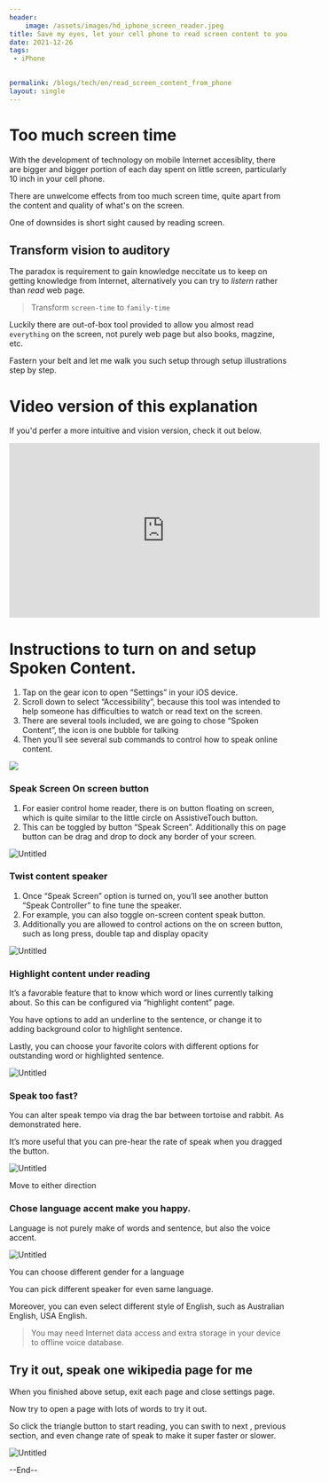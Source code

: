 ```yaml
---
header:
    image: /assets/images/hd_iphone_screen_reader.jpeg
title: Save my eyes, let your cell phone to read screen content to you
date: 2021-12-26
tags:
 - iPhone

 
permalink: /blogs/tech/en/read_screen_content_from_phone
layout: single
---
```


# Too much screen time

With the development of technology on mobile Internet accesiblity, there are bigger and bigger portion of each day spent on little screen, particularly 10 inch in your cell phone.

There are unwelcome effects from too much screen time, quite apart from the content and quality of what's on the screen.

One of downsides is short sight caused by reading screen.

## Transform vision to auditory

The paradox is requirement to gain knowledge neccitate us to keep on getting knowledge from Internet, alternatively you can try to *listern* rather than *read* web page.

> Transform `screen-time` to `family-time`

Luckily there are out-of-box tool provided to allow you almost read `everything` on the screen, not purely web page but also books, magzine, etc.

Fastern your belt and let me walk you such setup through setup illustrations step by step.


# Video version of this explanation
If you'd perfer a more intuitive and vision version, check it out below.

<iframe width="560" height="315" src="https://www.youtube.com/embed/Q6GY8rLnyBc" frameborder="0" allow="autoplay; encrypted-media" allowfullscreen></iframe>


# Instructions to turn on and setup Spoken Content.

1. Tap on the gear icon to open “Settings” in your iOS device.
2. Scroll down to select “Accessibility”, because this tool was intended to help someone has difficulties to watch or read text on the screen. 
3. There are several tools included, we are going to chose “Spoken Content”, the icon is one bubble for talking
4. Then you’ll see several sub commands to control how to speak online content. 


![](/assets/images/iphone_screen_reader.png)

### Speak Screen On screen button

1. For easier control home reader, there is on button floating on screen, which is quite similar to the little circle on AssistiveTouch button. 
2. This can be toggled by button “Speak Screen”. Additionally this on page button can be drag and drop to dock any border of your screen.

![Untitled](/assets/images/iphone_screen_reader_1.png)

### Twist content speaker

1. Once “Speak Screen” option is turned on, you’ll see another button “Speak Controller” to fine tune the speaker.
2. For example, you can also toggle on-screen content speak button.
3. Additionally you are allowed to control actions on the on screen button, such as long press, double tap and display opacity

![Untitled](/assets/images/iphone_screen_reader_2.png)

### Highlight content under reading

It’s a favorable feature that to know which word or lines currently talking about. So this can be configured via “highlight content” page. 

You have options to add an underline to the sentence, or change it to adding background color to highlight sentence.

Lastly, you can choose your favorite colors with different options for outstanding word or highlighted sentence.

![Untitled](/assets/images/iphone_screen_reader_3.png)

### Speak too fast?

You can alter speak tempo via drag the bar between tortoise and rabbit. As demonstrated here.

It’s more useful that you can pre-hear the rate of speak when you dragged the button.

![Untitled](/assets/images/iphone_screen_reader_4.png)

Move to either direction

### Chose language accent make you happy.

Language is not purely make of words and sentence, but also the voice accent.

![Untitled](/assets/images/iphone_screen_reader_5.png)

You can choose different gender for a language

You can pick different speaker for even same language.

Moreover, you can even select different style of English, such as Australian English, USA English.

> You may need Internet data access and extra storage in your device to offline voice database.
> 

## Try it out, speak one wikipedia page for me

When you finished above setup, exit each page and close settings page.

Now try to open a page with lots of words to try it out.

So click the triangle button to start reading, you can swith to next , previous section, and even change rate of speak to make it super faster or slower.

![Untitled](/assets/images/iphone_screen_reader_6.png)

--End--

